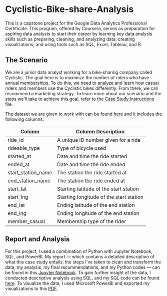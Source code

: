 # Cyclistic-Bike-share-Analysis
This is a capstone project for the Google Data Analytics Professional Certificate. This program, offered by Coursera, serves as preparation for aspiring data analysts to start their career by learning key data analysis skills such as preparing, cleaning, and analyzing data; creating visualizations; and using tools such as SQL, Excel, Tableau, and R.

## The Scenario
We are a junior data analyst working for a bike-sharing company called Cyclistic. The goal here is to maximize the number of riders who have annual memberships. To do this, we need to analyze and learn how casual riders and members use the Cyclistic bikes differently. From there, we can recommend a marketing strategy. To learn more about our scenario and the steps we'll take to achieve this goal, refer to the [Case Study Instructions](https://github.com/AaronChao4/Cyclistic-Bike-share-Analysis/blob/main/Case%20Study%20Instructions%20(Provided%20by%20Coursera).pdf) file.

The dataset we are given to work with can be found [here](https://divvy-tripdata.s3.amazonaws.com/index.html) and it includes the following columns:

| Column  | Column Description |
| ------------- | ------------- |
| ride_id  | A unique ID number given for a ride |
| rideable_type  | Type of bicycle used |
| started_at | Date and time the ride started |
| ended_at | Date and time the ride ended |
| start_station_name | The station the ride started at |
| end_station_name | The station the ride ended at |
| start_lat | Starting latitude of the start station |
| start_lng | Starting longitude of the start station |
| end_lat | Ending latitude of the end station |
| end_lng | Ending longitude of the end station |
| member_casual | Membership type of the rider |

## Report and Analysis
For this project, I used a combination of Python with Jupyter Notebook, SQL, and PowerBI. My report — which contains a detailed description of what this case study entails, the steps I've taken to clean and transform the data, my analysis, my final recommendations, and my Python codes — can be found in this [Jupyter Notebook](). To gain further insight of the data, I conducted descriptive analysis using SQL, and my SQL code can be found [here](). To visualize the data, I used Microsoft PowerBI and exported my visualizations to this [PDF](https://github.com/AaronChao4/Cyclistic-Bike-share-Analysis/blob/main/Visualization.pdf).
